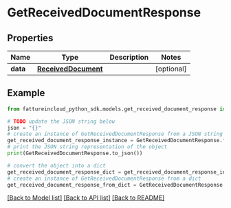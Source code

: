 # GetReceivedDocumentResponse



## Properties

Name | Type | Description | Notes
------------ | ------------- | ------------- | -------------
**data** | [**ReceivedDocument**](ReceivedDocument.md) |  | [optional] 

## Example

```python
from fattureincloud_python_sdk.models.get_received_document_response import GetReceivedDocumentResponse

# TODO update the JSON string below
json = "{}"
# create an instance of GetReceivedDocumentResponse from a JSON string
get_received_document_response_instance = GetReceivedDocumentResponse.from_json(json)
# print the JSON string representation of the object
print(GetReceivedDocumentResponse.to_json())

# convert the object into a dict
get_received_document_response_dict = get_received_document_response_instance.to_dict()
# create an instance of GetReceivedDocumentResponse from a dict
get_received_document_response_from_dict = GetReceivedDocumentResponse.from_dict(get_received_document_response_dict)
```
[[Back to Model list]](../README.md#documentation-for-models) [[Back to API list]](../README.md#documentation-for-api-endpoints) [[Back to README]](../README.md)



